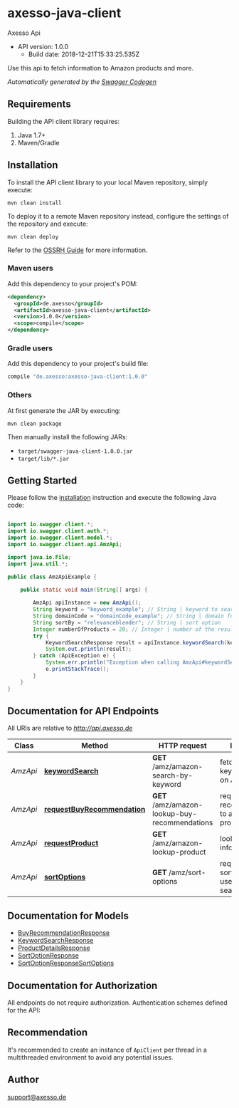 # axesso-java-client

Axesso Api
- API version: 1.0.0
  - Build date: 2018-12-21T15:33:25.535Z

Use this api to fetch information to Amazon products and more.


*Automatically generated by the [Swagger Codegen](https://github.com/swagger-api/swagger-codegen)*


## Requirements

Building the API client library requires:
1. Java 1.7+
2. Maven/Gradle

## Installation

To install the API client library to your local Maven repository, simply execute:

```shell
mvn clean install
```

To deploy it to a remote Maven repository instead, configure the settings of the repository and execute:

```shell
mvn clean deploy
```

Refer to the [OSSRH Guide](http://central.sonatype.org/pages/ossrh-guide.html) for more information.

### Maven users

Add this dependency to your project's POM:

```xml
<dependency>
  <groupId>de.axesso</groupId>
  <artifactId>axesso-java-client</artifactId>
  <version>1.0.0</version>
  <scope>compile</scope>
</dependency>
```

### Gradle users

Add this dependency to your project's build file:

```groovy
compile "de.axesso:axesso-java-client:1.0.0"
```

### Others

At first generate the JAR by executing:

```shell
mvn clean package
```

Then manually install the following JARs:

* `target/swagger-java-client-1.0.0.jar`
* `target/lib/*.jar`

## Getting Started

Please follow the [installation](#installation) instruction and execute the following Java code:

```java

import io.swagger.client.*;
import io.swagger.client.auth.*;
import io.swagger.client.model.*;
import io.swagger.client.api.AmzApi;

import java.io.File;
import java.util.*;

public class AmzApiExample {

    public static void main(String[] args) {
        
        AmzApi apiInstance = new AmzApi();
        String keyword = "keyword_example"; // String | keyword to search
        String domainCode = "domainCode_example"; // String | domain for the search
        String sortBy = "relevanceblender"; // String | sort option
        Integer numberOfProducts = 20; // Integer | number of the results (max 20)
        try {
            KeywordSearchResponse result = apiInstance.keywordSearch(keyword, domainCode, sortBy, numberOfProducts);
            System.out.println(result);
        } catch (ApiException e) {
            System.err.println("Exception when calling AmzApi#keywordSearch");
            e.printStackTrace();
        }
    }
}

```

## Documentation for API Endpoints

All URIs are relative to *http://api.axesso.de*

Class | Method | HTTP request | Description
------------ | ------------- | ------------- | -------------
*AmzApi* | [**keywordSearch**](docs/AmzApi.md#keywordSearch) | **GET** /amz/amazon-search-by-keyword | fetch results auf a keyword search on Amazon
*AmzApi* | [**requestBuyRecommendation**](docs/AmzApi.md#requestBuyRecommendation) | **GET** /amz/amazon-lookup-buy-recommendations | request buy recommendations to a given product
*AmzApi* | [**requestProduct**](docs/AmzApi.md#requestProduct) | **GET** /amz/amazon-lookup-product | lookup product information
*AmzApi* | [**sortOptions**](docs/AmzApi.md#sortOptions) | **GET** /amz/sort-options | request available sort options to use in keyword search


## Documentation for Models

 - [BuyRecommendationResponse](docs/BuyRecommendationResponse.md)
 - [KeywordSearchResponse](docs/KeywordSearchResponse.md)
 - [ProductDetailsResponse](docs/ProductDetailsResponse.md)
 - [SortOptionResponse](docs/SortOptionResponse.md)
 - [SortOptionResponseSortOptions](docs/SortOptionResponseSortOptions.md)


## Documentation for Authorization

All endpoints do not require authorization.
Authentication schemes defined for the API:

## Recommendation

It's recommended to create an instance of `ApiClient` per thread in a multithreaded environment to avoid any potential issues.

## Author

support@axesso.de

